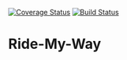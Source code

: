 [![Coverage Status](https://coveralls.io/repos/github/Teddykavooh/Ride-My-Way/badge.svg?branch=apiv1)](https://coveralls.io/github/Teddykavooh/Ride-My-Way?branch=apiv1)
[![Build Status](https://travis-ci.org/Teddykavooh/Ride-My-Way.svg?branch=master)](https://travis-ci.org/Teddykavooh/Ride-My-Way)
# Ride-My-Way